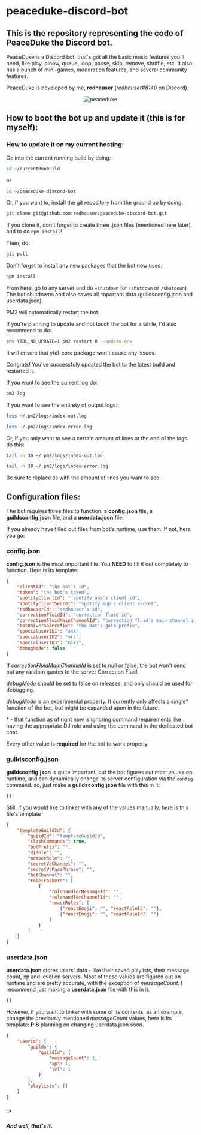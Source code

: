 # peaceduke-discord-bot
## This is the repository representing the code of PeaceDuke the Discord bot.

PeaceDuke is a Discord bot, that's got all the basic music features you'll need, like play, plnow, queue, loop, pause, skip, remove, shuffle, etc. It also has a bunch of mini-games, moderation features, and several community features. 

PeaceDuke is developed by me, **redhauser** (_redhauser#8140_ on Discord).

<p align="center">
  <img src="https://cdn.discordapp.com/attachments/760919347131973682/940014844449546290/epicemoji.png" alt="peaceduke">
</p>

## How to boot the bot up and update it (this is for myself):

### How to update it on my current hosting:

Go into the current running build by doing:

```sh
cd ~/currentRunbuild
```

or

```sh
cd ~/peaceduke-discord-bot
```

Or, if you want to, install the git repository from the ground up by doing:

```sh
git clone git@github.com:redhauser/peaceduke-discord-bot.git
```

If you clone it, don't forget to create three .json files (mentioned here later), and to do `npm install`!

Then, do:

```sh
git pull
```

Don't forget to install any new packages that the bot now uses:

```sh
npm install
```

From here, go to any server and do `=shutdown` (or `!shutdown` or `/shutdown`). The bot shutdowns and also saves all important data (guildsconfig.json and userdata.json).

PM2 will automatically restart the bot.

If you're planning to update and not touch the bot for a while, I'd also recommend to do:

```sh
env YTDL_NO_UPDATE=1 pm2 restart 0 --update-env
```

It will ensure that ytdl-core package won't cause any issues.

Congrats! You've successfuly updated the bot to the latest build and restarted it.

If you want to see the current log do:

```sh
pm2 log
```

If you want to see the entirety of output logs:

```sh
less ~/.pm2/logs/index-out.log
```

```sh
less ~/.pm2/logs/index-error.log
```

Or, if you only want to see a certain amount of lines at the end of the logs. do this:

```sh
tail -n 30 ~/.pm2/logs/index-out.log
```

```sh
tail -n 30 ~/.pm2/logs/index-error.log
```

Be sure to replace `30` with the amount of lines you want to see.

## Configuration files:

The bot requires three files to function: a **config.json** file, a **guildsconfig.json** file, and a **userdata.json** file.

If you already have filled out files from bot's runtime, use them. If not, here you go:

### config.json

**config.json** is the most important file. You **NEED** to fill it out completely to function. Here is its template:

```json
{
    "clientId": "the bot's id",
    "token": "the bot's token",
    "spotifyClientId": " spotify app's client id",
    "spotifyClientSecret": "spotify app's client secret",
    "redhauserId": "redhauser's id",
    "correctionFluidId": "correction fluid id",
    "correctionFluidMainChannelId": "correction fluid's main channel id",
    "botUniversalPrefix": "the bot's goto prefix",
    "specialuserID1": "a4k",
    "specialuserID2": "art",
    "specialuserID3": "niki",
    "debugMode": false
}
```

If _correctionFluidMainChannelId_ is set to null or false, the bot won't send out any random quotes to the server Correction Fluid.

_debugMode_ should be set to false on releases, and only should be used for debugging.

_debugMode_ is an experimental property. It currently only affects a single* function of the bot, but might be expanded upon in the future.

\* - that function as of right now is ignoring command requirements like having the appropriate DJ role and using the command in the dedicated bot chat.

Every other value is **required** for the bot to work properly.

### guildsconfig.json

**guildsconfig.json** is quite important, but the bot figures out most values on runtime, and can dynamically change its server configuration via the `config` command. so, just make a **guildsconfig.json** file with this in it:

```json
{}
```

Still, if you would like to tinker with any of the values manually, here is this file's template

```json
{
    "templateGuildId": {
        "guildId": "templateGuildId",
        "slashCommands": true,
        "botPrefix": "",
        "djRole": "",
        "memberRole": "",
        "secretVcChannel": "",
        "secretVcPassPhrase": "",
        "botChannel": "",
        "roleTrackers": [
            {
                "rolehandlerMessageId": "",
                "rolehandlerChannelId": "",
                "reactRoles": [
                    {"reactEmoji": "", "reactRoleId": ""},
                    {"reactEmoji": "", "reactRoleId": ""}
                ]
            }
        ]
    }
}
```

### userdata.json

**userdata.json** stores users' data - like their saved playlists, their message count, xp and level on servers. Most of these values are figured out on runtime and are pretty accurate, with the exception of _messageCount_. I recommend just making a **userdata.json** file with this in it:

```json
{}
```

However, if you want to tinker with some of its contents, as an example, change the previously mentioned _messageCount_ values, here is its template: 
**P.S** planning on changing userdata.json soon.

```json
{
    "userid": {
        "guilds": {
            "guildId": {
                "messageCount": 1,
                "xp": 1,
                "lvl": 1
            }
        },
        "playlists": []
    }
}
```

##### :>

##### And well, that's it.